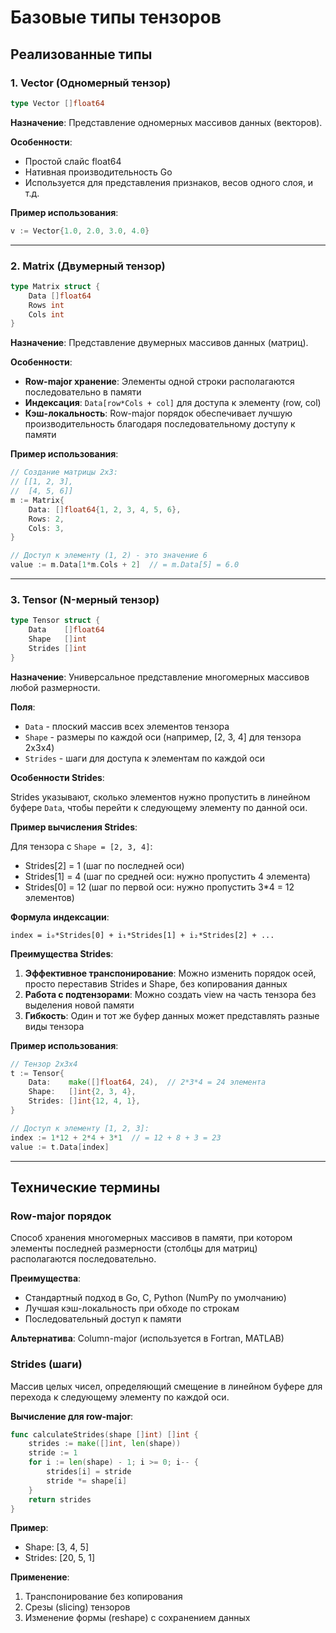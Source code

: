 # Базовые типы тензоров

## Реализованные типы

### 1. Vector (Одномерный тензор)

```go
type Vector []float64
```

**Назначение**: Представление одномерных массивов данных (векторов).

**Особенности**:
- Простой слайс float64
- Нативная производительность Go
- Используется для представления признаков, весов одного слоя, и т.д.

**Пример использования**:
```go
v := Vector{1.0, 2.0, 3.0, 4.0}
```

---

### 2. Matrix (Двумерный тензор)

```go
type Matrix struct {
    Data []float64
    Rows int
    Cols int
}
```

**Назначение**: Представление двумерных массивов данных (матриц).

**Особенности**:
- **Row-major хранение**: Элементы одной строки располагаются последовательно в памяти
- **Индексация**: `Data[row*Cols + col]` для доступа к элементу (row, col)
- **Кэш-локальность**: Row-major порядок обеспечивает лучшую производительность благодаря последовательному доступу к памяти

**Пример использования**:
```go
// Создание матрицы 2x3:
// [[1, 2, 3],
//  [4, 5, 6]]
m := Matrix{
    Data: []float64{1, 2, 3, 4, 5, 6},
    Rows: 2,
    Cols: 3,
}

// Доступ к элементу (1, 2) - это значение 6
value := m.Data[1*m.Cols + 2]  // = m.Data[5] = 6.0
```

---

### 3. Tensor (N-мерный тензор)

```go
type Tensor struct {
    Data    []float64
    Shape   []int
    Strides []int
}
```

**Назначение**: Универсальное представление многомерных массивов любой размерности.

**Поля**:
- `Data` - плоский массив всех элементов тензора
- `Shape` - размеры по каждой оси (например, [2, 3, 4] для тензора 2x3x4)
- `Strides` - шаги для доступа к элементам по каждой оси

**Особенности Strides**:

Strides указывают, сколько элементов нужно пропустить в линейном буфере `Data`, чтобы перейти к следующему элементу по данной оси.

**Пример вычисления Strides**:

Для тензора с `Shape = [2, 3, 4]`:
- Strides[2] = 1 (шаг по последней оси)
- Strides[1] = 4 (шаг по средней оси: нужно пропустить 4 элемента)
- Strides[0] = 12 (шаг по первой оси: нужно пропустить 3*4 = 12 элементов)

**Формула индексации**:
```
index = i₀*Strides[0] + i₁*Strides[1] + i₂*Strides[2] + ...
```

**Преимущества Strides**:
1. **Эффективное транспонирование**: Можно изменить порядок осей, просто переставив Strides и Shape, без копирования данных
2. **Работа с подтензорами**: Можно создать view на часть тензора без выделения новой памяти
3. **Гибкость**: Один и тот же буфер данных может представлять разные виды тензора

**Пример использования**:
```go
// Тензор 2x3x4
t := Tensor{
    Data:    make([]float64, 24),  // 2*3*4 = 24 элемента
    Shape:   []int{2, 3, 4},
    Strides: []int{12, 4, 1},
}

// Доступ к элементу [1, 2, 3]:
index := 1*12 + 2*4 + 3*1  // = 12 + 8 + 3 = 23
value := t.Data[index]
```

---

## Технические термины

### Row-major порядок

Способ хранения многомерных массивов в памяти, при котором элементы последней размерности (столбцы для матриц) располагаются последовательно.

**Преимущества**:
- Стандартный подход в Go, C, Python (NumPy по умолчанию)
- Лучшая кэш-локальность при обходе по строкам
- Последовательный доступ к памяти

**Альтернатива**: Column-major (используется в Fortran, MATLAB)

### Strides (шаги)

Массив целых чисел, определяющий смещение в линейном буфере для перехода к следующему элементу по каждой оси.

**Вычисление для row-major**:
```go
func calculateStrides(shape []int) []int {
    strides := make([]int, len(shape))
    stride := 1
    for i := len(shape) - 1; i >= 0; i-- {
        strides[i] = stride
        stride *= shape[i]
    }
    return strides
}
```

**Пример**:
- Shape: [3, 4, 5]
- Strides: [20, 5, 1]

**Применение**:
1. Транспонирование без копирования
2. Срезы (slicing) тензоров
3. Изменение формы (reshape) с сохранением данных

